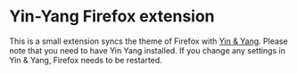 # Yin-Yang Firefox extension
This is a small extension syncs the theme of Firefox with [Yin & Yang](https://github.com/daehruoydeef/Yin-Yang).
Please note that you need to have Yin Yang installed. 
If you change any settings in Yin & Yang, Firefox needs to be restarted.
